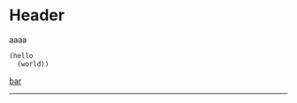 <!-- TITLE: Home -->
<!-- SUBTITLE: A quick summary of Home -->

# Header
aaaa


```clojure
(hello
  (world))
```

[bar](foo/bar)

-----

